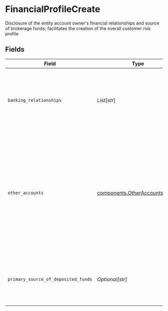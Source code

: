 # FinancialProfileCreate

Disclosure of the entity account owner's financial relationships and source of brokerage funds; facilitates the creation of the overall customer risk profile


## Fields

| Field                                                                                                                                                                          | Type                                                                                                                                                                           | Required                                                                                                                                                                       | Description                                                                                                                                                                    | Example                                                                                                                                                                        |
| ------------------------------------------------------------------------------------------------------------------------------------------------------------------------------ | ------------------------------------------------------------------------------------------------------------------------------------------------------------------------------ | ------------------------------------------------------------------------------------------------------------------------------------------------------------------------------ | ------------------------------------------------------------------------------------------------------------------------------------------------------------------------------ | ------------------------------------------------------------------------------------------------------------------------------------------------------------------------------ |
| `banking_relationships`                                                                                                                                                        | List[*str*]                                                                                                                                                                    | :heavy_check_mark:                                                                                                                                                             | Bank names with whom the entity maintains a relationship with (e.g., accounts held with the bank)                                                                              |                                                                                                                                                                                |
| `other_accounts`                                                                                                                                                               | [components.OtherAccountsCreate](../../models/components/otheraccountscreate.md)                                                                                               | :heavy_check_mark:                                                                                                                                                             | A customer-disclosed list of other Apex-held accounts owned by the Entity applicant at the time of this account's application; expressed as zero, one, or many account numbers |                                                                                                                                                                                |
| `primary_source_of_deposited_funds`                                                                                                                                            | *Optional[str]*                                                                                                                                                                | :heavy_minus_sign:                                                                                                                                                             | The primary source of funds that will be deposited to this account                                                                                                             | Corporate Income                                                                                                                                                               |